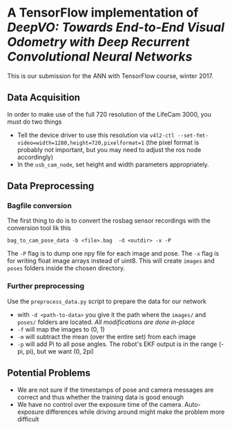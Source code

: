 # A TensorFlow implementation of _DeepVO: Towards End-to-End Visual Odometry with Deep Recurrent Convolutional Neural Networks_

This is our submission for the ANN with TensorFlow course, winter 2017.

## Data Acquisition
In order to make use of the full 720 resolution of the LifeCam 3000, you must do two things
- Tell the device driver to use this resolution via `v4l2-ctl --set-fmt-video=width=1280,height=720,pixelformat=1` (the pixel format is probably not important, but you may need to adjust the ros node accordingly)
- In the `usb_cam_node`, set height and width parameters appropriately.

## Data Preprocessing
### Bagfile conversion
The first thing to do is to convert the rosbag sensor recordings with the
conversion tool lik this
```
bag_to_cam_pose_data -b <file>.bag  -d <outdir> -x -P
```
The `-P` flag is to dump one npy file for each image and pose. The `-x`
flag is for writing float image arrays instead of uint8.
This will create `images` and `poses` folders inside the chosen directory.
### Further preprocessing
Use the `preprocess_data.py` script to prepare the data for our network
* with `-d <path-to-data>` you give it the path where the `images/` and
  `poses/` folders are located. *All modifications are done in-place*
* `-f` will map the images to (0, 1)
* `-m` will subtract the mean (over the entire set) from each image
* `-p` will add Pi to all pose angles. The robot's EKF output is in the
  range (-pi, pi), but we want (0, 2pi)

## Potential Problems
- We are not sure if the timestamps of pose and camera messages are correct and thus whether the training data is good enough
- We have no control over the exposure time of the camera. Auto-exposure differences while driving around might make the problem more difficult
